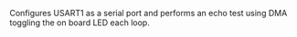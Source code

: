 Configures USART1 as a serial port and performs an echo test using DMA toggling the on board LED each loop.



